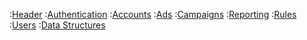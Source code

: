 :[Header](blueprint/head.apib)
:[Authentication](blueprint/auth.apib)
:[Accounts](blueprint/accounts.apib)
:[Ads](blueprint/ads.apib)
:[Campaigns](blueprint/campaigns.apib)
:[Reporting](blueprint/reporting.apib)
:[Rules](blueprint/rules.apib)
:[Users](blueprint/users.apib)
:[Data Structures](blueprint/data_strucutres.apib)
